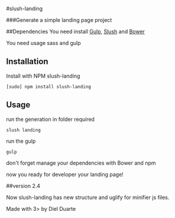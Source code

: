 #slush-landing

###Generate a simple landing page project 

##Dependencies 
You need install [Gulp](http://gulpjs.com/), [Slush](http://slushjs.github.io/#/) and [Bower](http://bower.io/)

You need usage sass and gulp

## Installation

Install with NPM slush-landing

```
[sudo] npm install slush-landing
```

## Usage
run the generation in folder required

```
slush landing 
```

run the gulp

```
gulp
```
don't forget manage your dependencies with Bower and npm

now you ready for developer your landing page!


##version 2.4

Now slush-landing has new structure and uglify for minifier js files.

Made with 3> by Diel Duarte